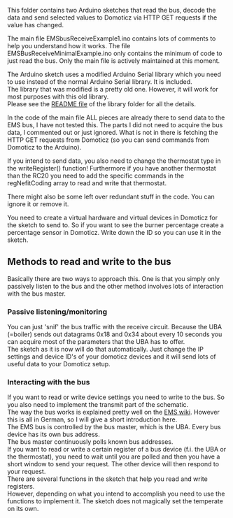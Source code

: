 
This folder contains two Arduino sketches that read the bus, decode the data and send selected values to Domoticz via HTTP GET requests if the value has changed.

The main file EMSbusReceiveExample1.ino contains lots of comments to help you understand how it works. The file EMSBusReceiveMinimalExample.ino only contains the minimum of code to just read the bus. Only the main file is actively maintained at this moment.

The Arduino sketch uses a modified Arduino Serial library which you need to use instead of the normal Arduino Serial library.
It is included.<br>
The library that was modified is a pretty old one. However, it will work for most purposes with this old library.<br>
Please see the [README file](https://github.com/bbqkees/Nefit-Buderus-EMS-bus-Arduino-Domoticz/blob/master/ReadOnly-Send-via-GET/libraries/Nefitserial/README.md) of the library folder for all the details.

In the code of the main file ALL pieces are already there to send data to the EMS bus, I have not tested this.
The parts I did not need to acquire the bus data, I commented out or just ignored.
What is not in there is fetching the HTTP GET requests from Domoticz (so you can send commands from Domoticz to the Arduino).

If you intend to send data, you also need to change the thermostat type in the writeRegister() function!
Furthermore if you have another thermostat than the RC20 you need to add the specific commands in the regNefitCoding array to read and write that thermostat.

There might also be some left over redundant stuff in the code. You can ignore it or remove it.

You need to create a virtual hardware and virtual devices in Domoticz for the sketch to send to.
So if you want to see the burner percentage create a percentage sensor in Domoticz.
Write down the ID so you can use it in the sketch.

## Methods to read and write to the bus

Basically there are two ways to approach this. One is that you simply only passively listen to the bus and the other method involves lots of interaction with the bus master.

### Passive listening/monitoring
You can just 'snif' the bus traffic with the receive circuit. Because the UBA (=boiler) sends out datagrams 0x18 and 0x34 about every 10 seconds you can acquire most of the parameters that the UBA has to offer.<br>The sketch as it is now will do that automatically. Just change the IP settings and device ID's of your domoticz devices and it will send lots of useful data to your Domoticz setup.

### Interacting with the bus
If you want to read or write device settings you need to write to the bus. So you also need to implement the transmit part of the schematic.<br>
The way the bus works is explained pretty well on the [EMS wiki](https://emswiki.thefischer.net/doku.php?id=wiki:ems:ems-telegramme#polling). However this is all in German, so I will give a short introduction here.<br>
The EMS bus is controlled by the bus master, which is the UBA. Every bus device has its own bus address.<br>
The bus master continuously polls known bus addresses.<br>
If you want to read or write a certain register of a bus device (f.i. the UBA or the thermostat), you need to wait until you are polled and then you have a short window to send your request. The other device will then respond to your request.<br>
There are several functions in the sketch that help you read and write registers.<br>However, depending on what you intend to accomplish you need to use the functions to implement it. The sketch does not magically set the temperate on its own.

